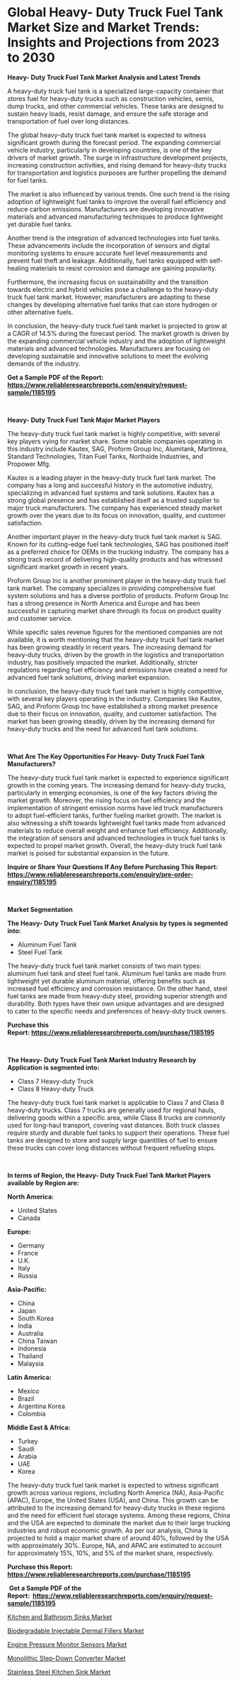 <p><h1>Global Heavy- Duty Truck Fuel Tank Market Size and Market Trends: Insights and Projections from 2023 to 2030</h1></p><p><strong>Heavy- Duty Truck Fuel Tank Market Analysis and Latest Trends</strong></p>
<p><p>A heavy-duty truck fuel tank is a specialized large-capacity container that stores fuel for heavy-duty trucks such as construction vehicles, semis, dump trucks, and other commercial vehicles. These tanks are designed to sustain heavy loads, resist damage, and ensure the safe storage and transportation of fuel over long distances.</p><p>The global heavy-duty truck fuel tank market is expected to witness significant growth during the forecast period. The expanding commercial vehicle industry, particularly in developing countries, is one of the key drivers of market growth. The surge in infrastructure development projects, increasing construction activities, and rising demand for heavy-duty trucks for transportation and logistics purposes are further propelling the demand for fuel tanks.</p><p>The market is also influenced by various trends. One such trend is the rising adoption of lightweight fuel tanks to improve the overall fuel efficiency and reduce carbon emissions. Manufacturers are developing innovative materials and advanced manufacturing techniques to produce lightweight yet durable fuel tanks.</p><p>Another trend is the integration of advanced technologies into fuel tanks. These advancements include the incorporation of sensors and digital monitoring systems to ensure accurate fuel level measurements and prevent fuel theft and leakage. Additionally, fuel tanks equipped with self-healing materials to resist corrosion and damage are gaining popularity.</p><p>Furthermore, the increasing focus on sustainability and the transition towards electric and hybrid vehicles pose a challenge to the heavy-duty truck fuel tank market. However, manufacturers are adapting to these changes by developing alternative fuel tanks that can store hydrogen or other alternative fuels.</p><p>In conclusion, the heavy-duty truck fuel tank market is projected to grow at a CAGR of 14.5% during the forecast period. The market growth is driven by the expanding commercial vehicle industry and the adoption of lightweight materials and advanced technologies. Manufacturers are focusing on developing sustainable and innovative solutions to meet the evolving demands of the industry.</p></p>
<p><strong>Get a Sample PDF of the Report:&nbsp; <a href="https://www.reliableresearchreports.com/enquiry/request-sample/1185195">https://www.reliableresearchreports.com/enquiry/request-sample/1185195</a></strong></p>
<p>&nbsp;</p>
<p><strong>Heavy- Duty Truck Fuel Tank Major Market Players</strong></p>
<p><p>The heavy-duty truck fuel tank market is highly competitive, with several key players vying for market share. Some notable companies operating in this industry include Kautex, SAG, Proform Group Inc, Alumitank, Martinrea, Standard Technologies, Titan Fuel Tanks, Northside Industries, and Propower Mfg.</p><p>Kautex is a leading player in the heavy-duty truck fuel tank market. The company has a long and successful history in the automotive industry, specializing in advanced fuel systems and tank solutions. Kautex has a strong global presence and has established itself as a trusted supplier to major truck manufacturers. The company has experienced steady market growth over the years due to its focus on innovation, quality, and customer satisfaction.</p><p>Another important player in the heavy-duty truck fuel tank market is SAG. Known for its cutting-edge fuel tank technologies, SAG has positioned itself as a preferred choice for OEMs in the trucking industry. The company has a strong track record of delivering high-quality products and has witnessed significant market growth in recent years.</p><p>Proform Group Inc is another prominent player in the heavy-duty truck fuel tank market. The company specializes in providing comprehensive fuel system solutions and has a diverse portfolio of products. Proform Group Inc has a strong presence in North America and Europe and has been successful in capturing market share through its focus on product quality and customer service.</p><p>While specific sales revenue figures for the mentioned companies are not available, it is worth mentioning that the heavy-duty truck fuel tank market has been growing steadily in recent years. The increasing demand for heavy-duty trucks, driven by the growth in the logistics and transportation industry, has positively impacted the market. Additionally, stricter regulations regarding fuel efficiency and emissions have created a need for advanced fuel tank solutions, driving market expansion.</p><p>In conclusion, the heavy-duty truck fuel tank market is highly competitive, with several key players operating in the industry. Companies like Kautex, SAG, and Proform Group Inc have established a strong market presence due to their focus on innovation, quality, and customer satisfaction. The market has been growing steadily, driven by the increasing demand for heavy-duty trucks and the need for advanced fuel tank solutions.</p></p>
<p>&nbsp;</p>
<p><strong>What Are The Key Opportunities For Heavy- Duty Truck Fuel Tank Manufacturers?</strong></p>
<p><p>The heavy-duty truck fuel tank market is expected to experience significant growth in the coming years. The increasing demand for heavy-duty trucks, particularly in emerging economies, is one of the key factors driving the market growth. Moreover, the rising focus on fuel efficiency and the implementation of stringent emission norms have led truck manufacturers to adopt fuel-efficient tanks, further fueling market growth. The market is also witnessing a shift towards lightweight fuel tanks made from advanced materials to reduce overall weight and enhance fuel efficiency. Additionally, the integration of sensors and advanced technologies in truck fuel tanks is expected to propel market growth. Overall, the heavy-duty truck fuel tank market is poised for substantial expansion in the future.</p></p>
<p><strong>Inquire or Share Your Questions If Any Before Purchasing This Report: <a href="https://www.reliableresearchreports.com/enquiry/pre-order-enquiry/1185195">https://www.reliableresearchreports.com/enquiry/pre-order-enquiry/1185195</a></strong></p>
<p>&nbsp;</p>
<p><strong>Market Segmentation</strong></p>
<p><strong>The Heavy- Duty Truck Fuel Tank Market Analysis by types is segmented into:</strong></p>
<p><ul><li>Aluminum Fuel Tank</li><li>Steel Fuel Tank</li></ul></p>
<p><p>The heavy-duty truck fuel tank market consists of two main types: aluminum fuel tank and steel fuel tank. Aluminum fuel tanks are made from lightweight yet durable aluminum material, offering benefits such as increased fuel efficiency and corrosion resistance. On the other hand, steel fuel tanks are made from heavy-duty steel, providing superior strength and durability. Both types have their own unique advantages and are designed to cater to the specific needs and preferences of heavy-duty truck owners.</p></p>
<p><strong>Purchase this Report:&nbsp;<a href="https://www.reliableresearchreports.com/purchase/1185195">https://www.reliableresearchreports.com/purchase/1185195</a></strong></p>
<p>&nbsp;</p>
<p><strong>The Heavy- Duty Truck Fuel Tank Market Industry Research by Application is segmented into:</strong></p>
<p><ul><li>Class 7 Heavy-duty Truck</li><li>Class 8 Heavy-duty Truck</li></ul></p>
<p><p>The heavy-duty truck fuel tank market is applicable to Class 7 and Class 8 heavy-duty trucks. Class 7 trucks are generally used for regional hauls, delivering goods within a specific area, while Class 8 trucks are commonly used for long-haul transport, covering vast distances. Both truck classes require sturdy and durable fuel tanks to support their operations. These fuel tanks are designed to store and supply large quantities of fuel to ensure these trucks can cover long distances without frequent refueling stops.</p></p>
<p>&nbsp;</p>
<p><strong>In terms of Region, the Heavy- Duty Truck Fuel Tank Market Players available by Region are:</strong></p>
<p>
    <p> <strong> North America: </strong>
        <ul>
            <li>United States</li>
            <li>Canada</li>
        </ul>
        </p> 
    <p> <strong> Europe: </strong>
        <ul>
            <li>Germany</li>
            <li>France</li>
            <li>U.K.</li>
            <li>Italy</li>
            <li>Russia</li>
        </ul>
        </p> 
    <p> <strong> Asia-Pacific: </strong>
        <ul>
            <li>China</li>
            <li>Japan</li>
            <li>South Korea</li>
            <li>India</li>
            <li>Australia</li>
            <li>China Taiwan</li>
            <li>Indonesia</li>
            <li>Thailand</li>
            <li>Malaysia</li>
        </ul>
        </p> 
    <p> <strong> Latin America: </strong>
        <ul>
            <li>Mexico</li>
            <li>Brazil</li>
            <li>Argentina Korea</li>
            <li>Colombia</li>
        </ul>
        </p> 
    <p> <strong> Middle East & Africa: </strong>
        <ul>
            <li>Turkey</li>
            <li>Saudi</li>
            <li>Arabia</li>
            <li>UAE</li>
            <li>Korea</li>
        </ul>
    </p>
    </p>
<p><p>The heavy-duty truck fuel tank market is expected to witness significant growth across various regions, including North America (NA), Asia-Pacific (APAC), Europe, the United States (USA), and China. This growth can be attributed to the increasing demand for heavy-duty trucks in these regions and the need for efficient fuel storage systems. Among these regions, China and the USA are expected to dominate the market due to their large trucking industries and robust economic growth. As per our analysis, China is projected to hold a major market share of around 40%, followed by the USA with approximately 30%. Europe, NA, and APAC are estimated to account for approximately 15%, 10%, and 5% of the market share, respectively.</p></p>
<p><strong>Purchase this Report: <a href="https://www.reliableresearchreports.com/purchase/1185195">https://www.reliableresearchreports.com/purchase/1185195</a></strong></p>
<p>&nbsp;<strong>Get a Sample PDF of the Report:&nbsp;&nbsp;<a href="https://www.reliableresearchreports.com/enquiry/request-sample/1185195">https://www.reliableresearchreports.com/enquiry/request-sample/1185195</a></strong></p>
<p><strong></strong></p>
<p><p><a href="https://medium.com/@jinkhatum1452/kitchen-and-bathroom-sinks-market-size-reveals-the-best-marketing-channels-in-global-industry-6b562f3049a8">Kitchen and Bathroom Sinks Market</a></p><p><a href="https://github.com/ashepherd82/Market-Research-Report-List-1/blob/main/biodegradable-injectable-dermal-fillers-market.md">Biodegradable Injectable Dermal Fillers Market</a></p><p><a href="https://issuu.com/reportprime-2/docs/engine-pressure-monitor-sensors-market-size-2030.p?fr=xKAE9_zU1NQ">Engine Pressure Monitor Sensors Market</a></p><p><a href="https://issuu.com/reportprime-2/docs/monolithic-step-down-converter-market-size-2030.pp?fr=xKAE9_zU1NQ">Monolithic Step-Down Converter Market</a></p><p><a href="https://medium.com/@zaidjeet11730/stainless-steel-kitchen-sink-market-the-key-to-successful-business-strategy-forecast-till-2030-503839671b4e">Stainless Steel Kitchen Sink Market</a></p></p>